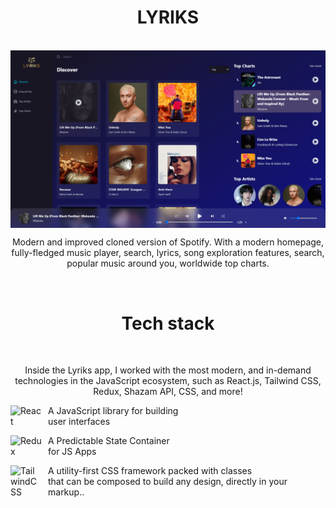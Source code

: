<h1 align="center">
  LYRIKS
</h1>
<br/>

<img align="center" src="src/assets/images/lyriks.png" />
<br/>
<p align="center">
  Modern and improved cloned version of Spotify. With a modern homepage, fully-fledged music player, search, lyrics, song exploration features, search, popular music around you, worldwide top charts.
</p>

<br/>
<h1 align="center">
  Tech stack
</h1>
<br/>

<p align="center">
  Inside the Lyriks app, I worked with the most modern, and in-demand technologies in the JavaScript ecosystem, such as React.js, Tailwind CSS, Redux, Shazam API, CSS, and more!
  <br/>
</p>
<p align="left">
  <img align="left" alt="React" width="50px" style="padding-right:10px;" src="https://cdn.jsdelivr.net/gh/devicons/devicon/icons/react/react-original.svg" />
  <p> A JavaScript library for building <br/> user interfaces </p>
 
  <img align="left" alt="Redux" width="50px" style="padding-right:10px;" src="https://cdn.jsdelivr.net/gh/devicons/devicon/icons/redux/redux-original.svg" />
  <p> A Predictable State Container <br/> for JS Apps </p>
  
   <img align="left" alt="TailwindCSS" width="50px" style="padding-right:10px;" src="https://cdn.jsdelivr.net/gh/devicons/devicon/icons/tailwindcss/tailwindcss-plain.svg" />
  <p> A utility-first CSS framework packed with classes <br/> that can be composed to build any design, directly in your markup.. </p>
    
</p>
